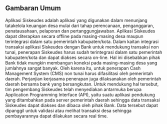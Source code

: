 ## Gambaran Umum
Aplikasi Siskeudes adalah aplikasi yang digunakan dalam menunjang tatakelola keuangan desa mulai dari tahap perencanaan, penganggaran, penatausahaan, pelaporan dan pertanggungjawaban. Aplikasi Siskeudes dapat diterapkan secara offline pada masing-masing desa maupun terintegrasi dalam satu pemerintah kabupaten/kota.
Dalam kaitan integrasi transaksi aplikasi Siskeudes dengan Bank untuk mendukung transaksi non tunai, penerapan Siskeudes harus sudah terintegrasi dalam satu pemerintah kabupaten/kota dan dapat diakses secara on-line. Hal ini disebabkan pihak Bank tidak mungkin membangun koneksi pada masing-masing desa yang jumlahnya sangat banyak. Oleh karena itu, untuk penerapan Cash Management System (CMS) non tunai harus difasilitasi oleh pemerintah daerah. Perjanjian kerjasama penerapan juga dilaksanakan oleh pemerintah daerah bersama bank yang bersangkutan.
Untuk mendukung hal tersebut, tim pengembang Siskeudes telah menyediakan antarmuka berupa Application Programming Interface (API), yaitu suatu aplikasi pendukung yang ditambahkan pada server pemerintah daerah sehingga data transaksi Siskeudes dapat diakses dan dibaca oleh pihak Bank. Data tersebut dapat dipanggil untuk validasi atau melihat transaksi desa sehingga pembayarannya dapat dilakukan secara real time.
